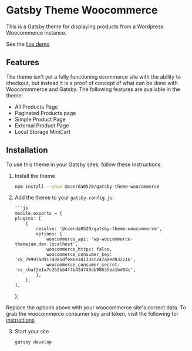 # Gatsby Theme Woocommerce

This is a Gatsby theme for displaying products from a Wordpress Woocommerce instance.

See the [live demo](https://gatsby-theme-woocommerce.netlify.com/)

## Features

The theme isn't yet a fully functioning ecommerce site with the ability to checkout, but instead it is a proof of concept of what can be done with Woocommmerce and Gatsby. The following features are available in the theme:

-   All Products Page
-   Paginated Products page
-   Simple Product Page
-   External Product Page
-   Local Storage MiniCart

## Installation

To use this theme in your Gatsby sites, follow these instructions:

1.  Install the theme

    ```sh
    npm install --save @ccerda0520/gatsby-theme-woocommerce
    ```

2.  Add the theme to your `gatsby-config.js`:

        ```js
        module.exports = {
        plugins: [
            {
                resolve: '@ccerda0520/gatsby-theme-woocommerce',
                options: {
                    woocommerce_api: 'wp-woocommerce-themejam.dev.localhost',
                    woocommerce_https: false,
                    woocommerce_consumer_key: 'ck_79997ad91749a5dfe86e34133ac247aaed932216',
                    woocommerce_consumer_secret: 'cs_cbaf2e1a7c262b64f7b42d740db98635ea1bd84c',
                },
            },
        ],

    };

Replace the options above with your woocommerce site's correct data. To grab the woocommerce consumer key and token, visit the following for [instructions](https://docs.woocommerce.com/document/woocommerce-rest-api/)

3.  Start your site
    ```sh
    gatsby develop
    ```
